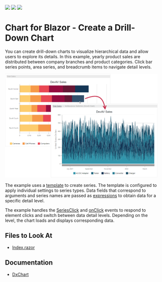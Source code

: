 <!-- default badges list -->
![](https://img.shields.io/endpoint?url=https://codecentral.devexpress.com/api/v1/VersionRange/478478126/22.1.2%2B)
[![](https://img.shields.io/badge/Open_in_DevExpress_Support_Center-FF7200?style=flat-square&logo=DevExpress&logoColor=white)](https://supportcenter.devexpress.com/ticket/details/T1081109)
[![](https://img.shields.io/badge/📖_How_to_use_DevExpress_Examples-e9f6fc?style=flat-square)](https://docs.devexpress.com/GeneralInformation/403183)
<!-- default badges end -->
# Chart for Blazor - Create a Drill-Down Chart

You can create drill-down charts to visualize hierarchical data and allow users to explore its details. In this example, yearly product sales are distributed between company branches and product categories. Click bar series points, area series, and breadcrumb items to navigate detail levels.

![Drill-down chart](images/drill-down.png)

The example uses a [template](https://docs.devexpress.com/Blazor/DevExpress.Blazor.DxChartCommonSeries-4.SeriesTemplate) to create series. The template is configured to apply individual settings to series types. Data fields that correspond to arguments and series names are passed as [expressions](https://docs.microsoft.com/en-us/dotnet/api/system.linq.expressions.expression?view=net-6.0) to obtain data for a specific detail level.

The example handles the [SeriesClick](https://docs.devexpress.com/Blazor/DevExpress.Blazor.DxChart-1.SeriesClick) and [onClick](https://www.w3schools.com/jsref/event_onclick.asp) events to respond to element clicks and switch between data detail levels. Depending on the level, the chart loads and displays corresponding data.

## Files to Look At

- [Index.razor](CS/DrillDownChart/Pages/Index.razor)

## Documentation

- [DxChart](https://docs.devexpress.com/Blazor/DevExpress.Blazor.DxChart-1)
